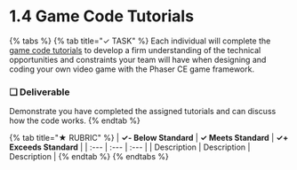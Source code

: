 # 1.4 Game Code Tutorials

{% tabs %}
{% tab title="✓ TASK" %}
Each individual will complete the [game code tutorials](https://docs.idew.org/code-video-game/) to develop a firm understanding of the technical opportunities and constraints your team will have when designing and coding your own video game with the Phaser CE game framework.

### **❏ Deliverable**

Demonstrate you have completed the assigned tutorials and can discuss how the code works.
{% endtab %}

{% tab title="★ RUBRIC" %}
| **✓- Below Standard** | **✓ Meets Standard** | **✓+ Exceeds Standard** |
| :--- | :--- | :--- |
| Description | Description | Description |
{% endtab %}
{% endtabs %}

